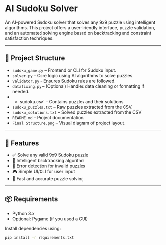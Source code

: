 
# AI Sudoku Solver

An AI-powered Sudoku solver that solves any 9x9 puzzle using intelligent algorithms. This project offers a user-friendly interface, puzzle validation, and an automated solving engine based on backtracking and constraint satisfaction techniques.

---

## 📁 Project Structure

- `sudoku_game.py` – Frontend or CLI for Sudoku input.
- `solver.py` – Core logic using AI algorithms to solve puzzles.
- `validator.py` – Ensures Sudoku rules are followed.
- `datafixing.py` – (Optional) Handles data cleaning or formatting if needed.
- - sudoku.csv` – Contains puzzles and their solutions.
- `sudoku_puzzles.txt` – Raw puzzles extracted from the CSV.
- `sudoku_solutions.txt` – Solved puzzles extracted from the CSV
- `README.md` – Project documentation.
- `Final Structure.png` – Visual diagram of project layout.

---

## 🚀 Features

- ✅ Solve any valid 9x9 Sudoku puzzle
- 🧠 Intelligent backtracking algorithm
- 🚫 Error detection for invalid puzzles
- 🎮 Simple UI/CLI for user input
- 🧩 Fast and accurate puzzle solving

---

## 📦 Requirements

- Python 3.x  
- Optional:  Pygame (if you used a GUI)

Install dependencies using:

```bash
pip install -r requirements.txt
